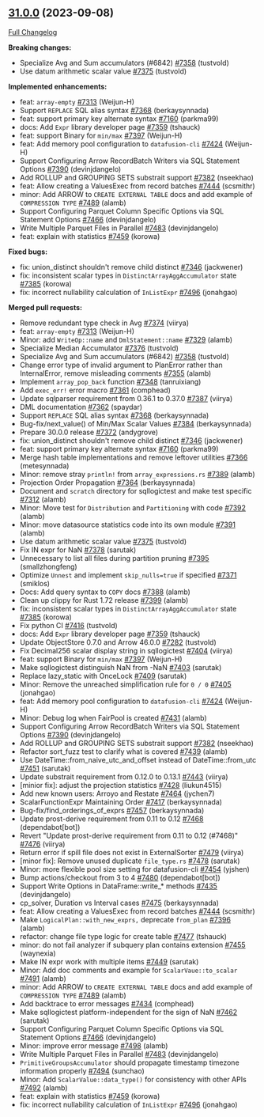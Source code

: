 <!---
  Licensed to the Apache Software Foundation (ASF) under one
  or more contributor license agreements.  See the NOTICE file
  distributed with this work for additional information
  regarding copyright ownership.  The ASF licenses this file
  to you under the Apache License, Version 2.0 (the
  "License"); you may not use this file except in compliance
  with the License.  You may obtain a copy of the License at

    http://www.apache.org/licenses/LICENSE-2.0

  Unless required by applicable law or agreed to in writing,
  software distributed under the License is distributed on an
  "AS IS" BASIS, WITHOUT WARRANTIES OR CONDITIONS OF ANY
  KIND, either express or implied.  See the License for the
  specific language governing permissions and limitations
  under the License.
-->

## [31.0.0](https://github.com/apache/arrow-datafusion/tree/31.0.0) (2023-09-08)

[Full Changelog](https://github.com/apache/arrow-datafusion/compare/30.0.0...31.0.0)

**Breaking changes:**

- Specialize Avg and Sum accumulators (#6842) [#7358](https://github.com/apache/arrow-datafusion/pull/7358) (tustvold)
- Use datum arithmetic scalar value [#7375](https://github.com/apache/arrow-datafusion/pull/7375) (tustvold)

**Implemented enhancements:**

- feat: `array-empty` [#7313](https://github.com/apache/arrow-datafusion/pull/7313) (Weijun-H)
- Support `REPLACE` SQL alias syntax [#7368](https://github.com/apache/arrow-datafusion/pull/7368) (berkaysynnada)
- feat: support primary key alternate syntax [#7160](https://github.com/apache/arrow-datafusion/pull/7160) (parkma99)
- docs: Add `Expr` library developer page [#7359](https://github.com/apache/arrow-datafusion/pull/7359) (tshauck)
- feat: support Binary for `min/max` [#7397](https://github.com/apache/arrow-datafusion/pull/7397) (Weijun-H)
- feat: Add memory pool configuration to `datafusion-cli` [#7424](https://github.com/apache/arrow-datafusion/pull/7424) (Weijun-H)
- Support Configuring Arrow RecordBatch Writers via SQL Statement Options [#7390](https://github.com/apache/arrow-datafusion/pull/7390) (devinjdangelo)
- Add ROLLUP and GROUPING SETS substrait support [#7382](https://github.com/apache/arrow-datafusion/pull/7382) (nseekhao)
- feat: Allow creating a ValuesExec from record batches [#7444](https://github.com/apache/arrow-datafusion/pull/7444) (scsmithr)
- minor: Add ARROW to `CREATE EXTERNAL TABLE` docs and add example of `COMPRESSION TYPE` [#7489](https://github.com/apache/arrow-datafusion/pull/7489) (alamb)
- Support Configuring Parquet Column Specific Options via SQL Statement Options [#7466](https://github.com/apache/arrow-datafusion/pull/7466) (devinjdangelo)
- Write Multiple Parquet Files in Parallel [#7483](https://github.com/apache/arrow-datafusion/pull/7483) (devinjdangelo)
- feat: explain with statistics [#7459](https://github.com/apache/arrow-datafusion/pull/7459) (korowa)

**Fixed bugs:**

- fix: union_distinct shouldn't remove child distinct [#7346](https://github.com/apache/arrow-datafusion/pull/7346) (jackwener)
- fix: inconsistent scalar types in `DistinctArrayAggAccumulator` state [#7385](https://github.com/apache/arrow-datafusion/pull/7385) (korowa)
- fix: incorrect nullability calculation of `InListExpr` [#7496](https://github.com/apache/arrow-datafusion/pull/7496) (jonahgao)

**Merged pull requests:**

- Remove redundant type check in Avg [#7374](https://github.com/apache/arrow-datafusion/pull/7374) (viirya)
- feat: `array-empty` [#7313](https://github.com/apache/arrow-datafusion/pull/7313) (Weijun-H)
- Minor: add `WriteOp::name` and `DmlStatement::name` [#7329](https://github.com/apache/arrow-datafusion/pull/7329) (alamb)
- Specialize Median Accumulator [#7376](https://github.com/apache/arrow-datafusion/pull/7376) (tustvold)
- Specialize Avg and Sum accumulators (#6842) [#7358](https://github.com/apache/arrow-datafusion/pull/7358) (tustvold)
- Change error type of invalid argument to PlanError rather than InternalError, remove misleading comments [#7355](https://github.com/apache/arrow-datafusion/pull/7355) (alamb)
- Implement `array_pop_back` function [#7348](https://github.com/apache/arrow-datafusion/pull/7348) (tanruixiang)
- Add `exec_err!` error macro [#7361](https://github.com/apache/arrow-datafusion/pull/7361) (comphead)
- Update sqlparser requirement from 0.36.1 to 0.37.0 [#7387](https://github.com/apache/arrow-datafusion/pull/7387) (viirya)
- DML documentation [#7362](https://github.com/apache/arrow-datafusion/pull/7362) (spaydar)
- Support `REPLACE` SQL alias syntax [#7368](https://github.com/apache/arrow-datafusion/pull/7368) (berkaysynnada)
- Bug-fix/next_value() of Min/Max Scalar Values [#7384](https://github.com/apache/arrow-datafusion/pull/7384) (berkaysynnada)
- Prepare 30.0.0 release [#7372](https://github.com/apache/arrow-datafusion/pull/7372) (andygrove)
- fix: union_distinct shouldn't remove child distinct [#7346](https://github.com/apache/arrow-datafusion/pull/7346) (jackwener)
- feat: support primary key alternate syntax [#7160](https://github.com/apache/arrow-datafusion/pull/7160) (parkma99)
- Merge hash table implementations and remove leftover utilities [#7366](https://github.com/apache/arrow-datafusion/pull/7366) (metesynnada)
- Minor: remove stray `println!` from `array_expressions.rs` [#7389](https://github.com/apache/arrow-datafusion/pull/7389) (alamb)
- Projection Order Propagation [#7364](https://github.com/apache/arrow-datafusion/pull/7364) (berkaysynnada)
- Document and `scratch` directory for sqllogictest and make test specific [#7312](https://github.com/apache/arrow-datafusion/pull/7312) (alamb)
- Minor: Move test for `Distribution` and `Partitioning` with code [#7392](https://github.com/apache/arrow-datafusion/pull/7392) (alamb)
- Minor: move datasource statistics code into its own module [#7391](https://github.com/apache/arrow-datafusion/pull/7391) (alamb)
- Use datum arithmetic scalar value [#7375](https://github.com/apache/arrow-datafusion/pull/7375) (tustvold)
- Fix IN expr for NaN [#7378](https://github.com/apache/arrow-datafusion/pull/7378) (sarutak)
- Unnecessary to list all files during partition pruning [#7395](https://github.com/apache/arrow-datafusion/pull/7395) (smallzhongfeng)
- Optimize `Unnest` and implement `skip_nulls=true` if specified [#7371](https://github.com/apache/arrow-datafusion/pull/7371) (smiklos)
- Docs: Add query syntax to `COPY` docs [#7388](https://github.com/apache/arrow-datafusion/pull/7388) (alamb)
- Clean up clippy for Rust 1.72 release [#7399](https://github.com/apache/arrow-datafusion/pull/7399) (alamb)
- fix: inconsistent scalar types in `DistinctArrayAggAccumulator` state [#7385](https://github.com/apache/arrow-datafusion/pull/7385) (korowa)
- Fix python CI [#7416](https://github.com/apache/arrow-datafusion/pull/7416) (tustvold)
- docs: Add `Expr` library developer page [#7359](https://github.com/apache/arrow-datafusion/pull/7359) (tshauck)
- Update ObjectStore 0.7.0 and Arrow 46.0.0 [#7282](https://github.com/apache/arrow-datafusion/pull/7282) (tustvold)
- Fix Decimal256 scalar display string in sqllogictest [#7404](https://github.com/apache/arrow-datafusion/pull/7404) (viirya)
- feat: support Binary for `min/max` [#7397](https://github.com/apache/arrow-datafusion/pull/7397) (Weijun-H)
- Make sqllogictest distinguish NaN from -NaN [#7403](https://github.com/apache/arrow-datafusion/pull/7403) (sarutak)
- Replace lazy_static with OnceLock [#7409](https://github.com/apache/arrow-datafusion/pull/7409) (sarutak)
- Minor: Remove the unreached simplification rule for `0 / 0` [#7405](https://github.com/apache/arrow-datafusion/pull/7405) (jonahgao)
- feat: Add memory pool configuration to `datafusion-cli` [#7424](https://github.com/apache/arrow-datafusion/pull/7424) (Weijun-H)
- Minor: Debug log when FairPool is created [#7431](https://github.com/apache/arrow-datafusion/pull/7431) (alamb)
- Support Configuring Arrow RecordBatch Writers via SQL Statement Options [#7390](https://github.com/apache/arrow-datafusion/pull/7390) (devinjdangelo)
- Add ROLLUP and GROUPING SETS substrait support [#7382](https://github.com/apache/arrow-datafusion/pull/7382) (nseekhao)
- Refactor sort_fuzz test to clarify what is covered [#7439](https://github.com/apache/arrow-datafusion/pull/7439) (alamb)
- Use DateTime::from_naive_utc_and_offset instead of DateTime::from_utc [#7451](https://github.com/apache/arrow-datafusion/pull/7451) (sarutak)
- Update substrait requirement from 0.12.0 to 0.13.1 [#7443](https://github.com/apache/arrow-datafusion/pull/7443) (viirya)
- [minior fix]: adjust the projection statistics [#7428](https://github.com/apache/arrow-datafusion/pull/7428) (liukun4515)
- Add new known users: Arroyo and Restate [#7464](https://github.com/apache/arrow-datafusion/pull/7464) (jychen7)
- ScalarFunctionExpr Maintaining Order [#7417](https://github.com/apache/arrow-datafusion/pull/7417) (berkaysynnada)
- Bug-fix/find_orderings_of_exprs [#7457](https://github.com/apache/arrow-datafusion/pull/7457) (berkaysynnada)
- Update prost-derive requirement from 0.11 to 0.12 [#7468](https://github.com/apache/arrow-datafusion/pull/7468) (dependabot[bot])
- Revert "Update prost-derive requirement from 0.11 to 0.12 (#7468)" [#7476](https://github.com/apache/arrow-datafusion/pull/7476) (viirya)
- Return error if spill file does not exist in ExternalSorter [#7479](https://github.com/apache/arrow-datafusion/pull/7479) (viirya)
- [minor fix]: Remove unused duplicate `file_type.rs` [#7478](https://github.com/apache/arrow-datafusion/pull/7478) (sarutak)
- Minor: more flexible pool size setting for datafusion-cli [#7454](https://github.com/apache/arrow-datafusion/pull/7454) (yjshen)
- Bump actions/checkout from 3 to 4 [#7480](https://github.com/apache/arrow-datafusion/pull/7480) (dependabot[bot])
- Support Write Options in DataFrame::write\_\* methods [#7435](https://github.com/apache/arrow-datafusion/pull/7435) (devinjdangelo)
- cp_solver, Duration vs Interval cases [#7475](https://github.com/apache/arrow-datafusion/pull/7475) (berkaysynnada)
- feat: Allow creating a ValuesExec from record batches [#7444](https://github.com/apache/arrow-datafusion/pull/7444) (scsmithr)
- Make `LogicalPlan::with_new_exprs,` deprecate `from_plan` [#7396](https://github.com/apache/arrow-datafusion/pull/7396) (alamb)
- refactor: change file type logic for create table [#7477](https://github.com/apache/arrow-datafusion/pull/7477) (tshauck)
- minor: do not fail analyzer if subquery plan contains extension [#7455](https://github.com/apache/arrow-datafusion/pull/7455) (waynexia)
- Make IN expr work with multiple items [#7449](https://github.com/apache/arrow-datafusion/pull/7449) (sarutak)
- Minor: Add doc comments and example for `ScalarVaue::to_scalar` [#7491](https://github.com/apache/arrow-datafusion/pull/7491) (alamb)
- minor: Add ARROW to `CREATE EXTERNAL TABLE` docs and add example of `COMPRESSION TYPE` [#7489](https://github.com/apache/arrow-datafusion/pull/7489) (alamb)
- Add backtrace to error messages [#7434](https://github.com/apache/arrow-datafusion/pull/7434) (comphead)
- Make sqllogictest platform-independent for the sign of NaN [#7462](https://github.com/apache/arrow-datafusion/pull/7462) (sarutak)
- Support Configuring Parquet Column Specific Options via SQL Statement Options [#7466](https://github.com/apache/arrow-datafusion/pull/7466) (devinjdangelo)
- Minor: improve error message [#7498](https://github.com/apache/arrow-datafusion/pull/7498) (alamb)
- Write Multiple Parquet Files in Parallel [#7483](https://github.com/apache/arrow-datafusion/pull/7483) (devinjdangelo)
- `PrimitiveGroupsAccumulator` should propagate timestamp timezone information properly [#7494](https://github.com/apache/arrow-datafusion/pull/7494) (sunchao)
- Minor: Add `ScalarValue::data_type()` for consistency with other APIs [#7492](https://github.com/apache/arrow-datafusion/pull/7492) (alamb)
- feat: explain with statistics [#7459](https://github.com/apache/arrow-datafusion/pull/7459) (korowa)
- fix: incorrect nullability calculation of `InListExpr` [#7496](https://github.com/apache/arrow-datafusion/pull/7496) (jonahgao)
